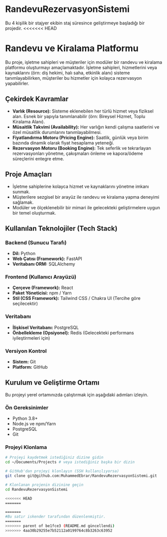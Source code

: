 # RandevuRezervasyonSistemi
Bu 4 kişilik bir stajyer ekibin staj süresince geliştirmeye başladığı bir projedir.
<<<<<<< HEAD

# Randevu ve Kiralama Platformu

Bu proje, işletme sahipleri ve müşteriler için modüler bir randevu ve kiralama platformu oluşturmayı amaçlamaktadır.
İşletme sahipleri, hizmetlerini veya kaynaklarını (örn: diş hekimi, halı saha, etkinlik alanı) sisteme tanımlayabilirken,
  müşteriler bu hizmetler için kolayca rezervasyon yapabilirler.

## Çekirdek Kavramlar

* **Varlık (Resource):** Sisteme eklenebilen her türlü hizmet veya fiziksel alan. Esnek bir yapıyla tanımlanabilir (örn: Bireysel Hizmet, Toplu Kiralama Alanı).
* **Müsaitlik Takvimi (Availability):** Her varlığın kendi çalışma saatlerini ve özel müsaitlik durumlarını tanımlayabilmesi.
* **Fiyatlandırma Motoru (Pricing Engine):** Saatlik, günlük veya birim bazında dinamik olarak fiyat hesaplama yeteneği.
* **Rezervasyon Motoru (Booking Engine):** Tek seferlik ve tekrarlayan rezervasyonları yönetme, çakışmaları önleme ve kapora/ödeme süreçlerini entegre etme.

## Proje Amaçları

* İşletme sahiplerine kolayca hizmet ve kaynaklarını yönetme imkanı sunmak.
* Müşterilere sezgisel bir arayüz ile randevu ve kiralama yapma deneyimi sağlamak.
* Modüler ve ölçeklenebilir bir mimari ile gelecekteki geliştirmelere uygun bir temel oluşturmak.

## Kullanılan Teknolojiler (Tech Stack)

### Backend (Sunucu Tarafı)
* **Dil:** Python
* **Web Çatısı (Framework):** FastAPI
* **Veritabanı ORM:** SQLAlchemy

### Frontend (Kullanıcı Arayüzü)
* **Çerçeve (Framework):** React
* **Paket Yöneticisi:** npm / Yarn
* **Stil (CSS Framework):** Tailwind CSS / Chakra UI (Tercihe göre seçilecektir)

### Veritabanı
* **İlişkisel Veritabanı:** PostgreSQL
* **Önbellekleme (Opsiyonel):** Redis (Gelecekteki performans iyileştirmeleri için)

### Versiyon Kontrol
* **Sistem:** Git
* **Platform:** GitHub

## Kurulum ve Geliştirme Ortamı

Bu projeyi yerel ortamınızda çalıştırmak için aşağıdaki adımları izleyin.

### Ön Gereksinimler

* Python 3.8+
* Node.js ve npm/Yarn
* PostgreSQL
* Git

### Projeyi Klonlama

```bash
# Projeyi kaydetmek istediğiniz dizine gidin
cd ~/Documents/Projects # veya istediğiniz başka bir dizin

# GitHub'dan projeyi klonlayın (SSH kullanılıyorsa)
git clone git@github.com:MuhammedEbrar/RandevuRezervasyonSistemi.git

# Klonlanan projenin dizinine geçin
cd RandevuRezervasyonSistemi

<<<<<<< HEAD
=======

=======
#Bu satır iskender tarafından düzenlenmiştir.
=======
>>>>>>> parent of be1fce3 (README.md güncellendi)
>>>>>>> 4aa30b29255e7b52112a0199764c8b3263c63952

